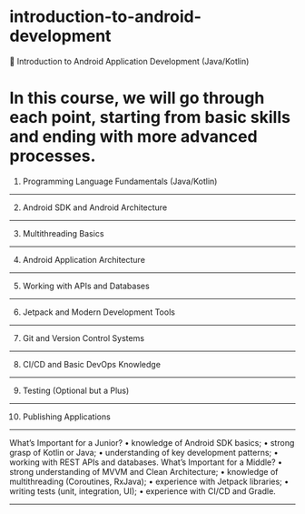 # introduction-to-android-development

📱 Introduction to Android Application Development (Java/Kotlin)

# In this course, we will go through each point, starting from basic skills and ending with more advanced processes.

1. Programming Language Fundamentals (Java/Kotlin)

---

2. Android SDK and Android Architecture

---

3. Multithreading Basics

---

4. Android Application Architecture

---

5. Working with APIs and Databases

---

6. Jetpack and Modern Development Tools

---

7. Git and Version Control Systems

---

8. CI/CD and Basic DevOps Knowledge

---

9. Testing (Optional but a Plus)

---

10. Publishing Applications

---

What’s Important for a Junior?
• knowledge of Android SDK basics;
• strong grasp of Kotlin or Java;
• understanding of key development patterns;
• working with REST APIs and databases.
What’s Important for a Middle?
• strong understanding of MVVM and Clean Architecture;
• knowledge of multithreading (Coroutines, RxJava);
• experience with Jetpack libraries;
• writing tests (unit, integration, UI);
• experience with CI/CD and Gradle.

---
